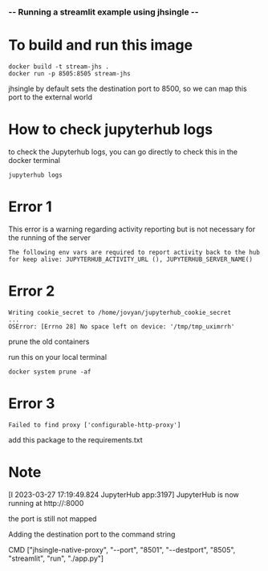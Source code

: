 
### --  Running a streamlit example using jhsingle -- 


# To build and run this image

```
docker build -t stream-jhs .
docker run -p 8505:8505 stream-jhs
```

jhsingle by default sets the destination port to 8500, so we can map this port to the external world

# How to check jupyterhub logs

to check the Jupyterhub logs, you can go directly to check this in the docker terminal

```
jupyterhub logs
```

# Error 1

This error is a warning regarding activity reporting but is not necessary for the running of the server

```
The following env vars are required to report activity back to the hub for keep alive: JUPYTERHUB_ACTIVITY_URL (), JUPYTERHUB_SERVER_NAME()
```

# Error 2

```
Writing cookie_secret to /home/jovyan/jupyterhub_cookie_secret
...
OSError: [Errno 28] No space left on device: '/tmp/tmp_uximrrh'
```

prune the old containers

run this on your local terminal

```
docker system prune -af
```

# Error 3

```
Failed to find proxy ['configurable-http-proxy']
```

add this package to the requirements.txt

# Note

[I 2023-03-27 17:19:49.824 JupyterHub app:3197] JupyterHub is now running at http://:8000

the port is still not mapped

Adding the destination port to the command string

CMD ["jhsingle-native-proxy", "--port", "8501", "--destport", "8505", "streamlit", "run", "./app.py"]